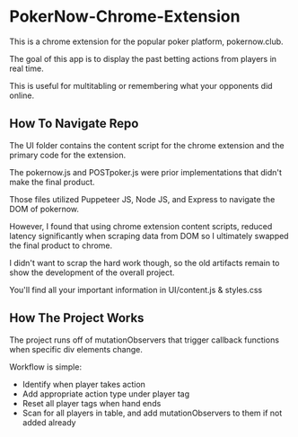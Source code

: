 # PokerNow-Chrome-Extension
This is a chrome extension for the popular poker platform, pokernow.club.

The goal of this app is to display the past betting actions from players in real time.

This is useful for multitabling or remembering what your opponents did online.

<h2> How To Navigate Repo </h2>
The UI folder contains the content script for the chrome extension and the primary code for the extension.

The pokernow.js and POSTpoker.js were prior implementations that didn't make the final product.

Those files utilized Puppeteer JS, Node JS, and Express to navigate the DOM of pokernow.

However, I found that using chrome extension content scripts, reduced latency significantly when scraping data from DOM so I ultimately swapped the final product to chrome.

I didn't want to scrap the hard work though, so the old artifacts remain to show the development of the overall project.

You'll find all your important information in UI/content.js & styles.css

<h2> How The Project Works</h2>
The project runs off of mutationObservers that trigger callback functions when specific div elements change.


Workflow is simple: 
<ul>
  <li> Identify when player takes action</li>
  <li> Add appropriate action type under player tag</li>
  <li> Reset all player tags when hand ends</li>
  <li> Scan for all players in table, and add mutationObservers to them if not added already</li>
</ul>

